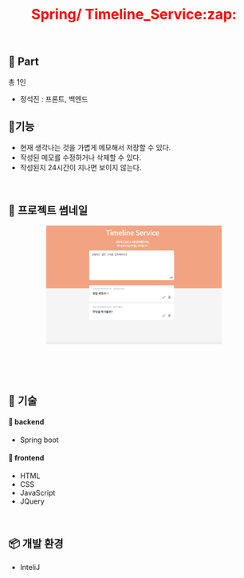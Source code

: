 </br>

<h1 align="center" style="color:red"> Spring/ Timeline_Service:zap: </h1>


</br>

## 🤠 Part

총 1인

- 정석진 : 프론트, 백엔드

## :rocket:기능

- 현재 생각나는 것을 가볍게 메모해서 저장할 수 있다.
- 작성된 메모를 수정하거나 삭제할 수 있다.
- 작성된지 24시간이 지나면 보이지 않는다.

</br>

## 🦄 프로젝트 썸네일

<p align="center">
<img src="https://github.com/strong1133/Projects/blob/main/Timeline_Service/sample.png?raw=true" width="70%"></img>
</p>

</br>

</br>


</br>

## :closed_book: 기술

#### :orange_book: backend

- Spring boot

#### :orange_book: frontend

- HTML
- CSS
- JavaScript
- JQuery

</br>

## :package: 개발 환경

- InteliJ

</br>

